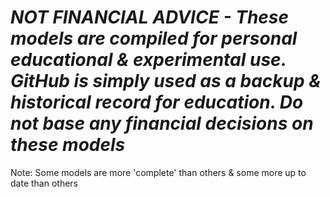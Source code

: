 # *NOT FINANCIAL ADVICE - These models are compiled for personal educational & experimental use. GitHub is simply used as a backup & historical record for education. Do not base any financial decisions on these models*


Note: Some models are more 'complete' than others & some more up to date than others
